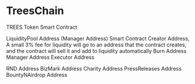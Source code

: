 # TreesChain
TREES Token Smart Contract

LiquidityPool Address (Manager Address) Smart Contract Creator Address, A small 3% fee for liquidity will go to an address that the contract creates, and the contract will sell it and add to liquidity automatically
Burn Address
Manager Address
Executor Address

RND Address
BizMark Address
Charity Address
PressReleases Address
BountyNAirdrop Address
